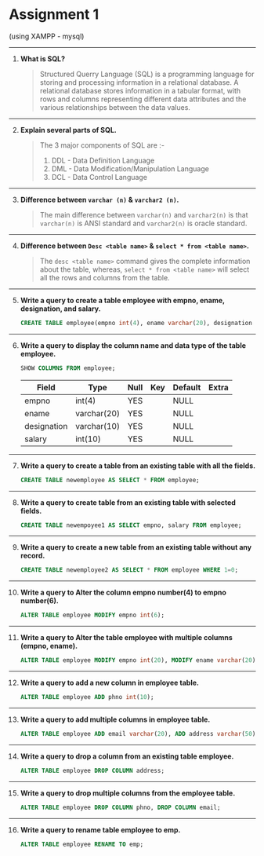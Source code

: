 # Assignment 1

(using XAMPP - mysql)

---

1. **What is SQL?**

   > Structured Querry Language (SQL) is a programming language for storing and processing information in a relational database. A relational database stores information in a tabular format, with rows and columns representing different data attributes and the various relationships between the data values.

---

2. **Explain several parts of SQL.**

   > The 3 major components of SQL are :-
   >
   > 1. DDL - Data Definition Language
   > 2. DML - Data Modification/Manipulation Language
   > 3. DCL - Data Control Language

---

3. **Difference between `varchar (n)` & `varchar2 (n)`.**

   > The main difference between `varchar(n)` and `varchar2(n)` is that `varchar(n)` is ANSI standard and `varchar2(n)` is oracle standard.

---

4. **Difference between `Desc <table name>` & `select * from <table name>`.**

   > The `desc <table name>` command gives the complete information about the table, whereas, `select * from <table name>` will select all the rows and columns from the table.

---

5. **Write a query to create a table employee with empno, ename, designation, and salary.**

   ```sql
   CREATE TABLE employee(empno int(4), ename varchar(20), designation varchar(10), salary int(10));
   ```

---

6. **Write a query to display the column name and data type of the table employee.**

   ```sql
   SHOW COLUMNS FROM employee;
   ```

   | Field       | Type        | Null | Key | Default | Extra |
   | ----------- | ----------- | ---- | --- | ------- | ----- |
   | empno       | int(4)      | YES  |     | NULL    |       |
   | ename       | varchar(20) | YES  |     | NULL    |       |
   | designation | varchar(10) | YES  |     | NULL    |       |
   | salary      | int(10)     | YES  |     | NULL    |       |

---

7. **Write a query to create a table from an existing table with all the fields.**

   ```sql
   CREATE TABLE newemployee AS SELECT * FROM employee;
   ```

---

8. **Write a query to create table from an existing table with selected fields.**

   ```sql
   CREATE TABLE newempoyee1 AS SELECT empno, salary FROM employee;
   ```

---

9. **Write a query to create a new table from an existing table without any record.**

   ```sql
   CREATE TABLE newemployee2 AS SELECT * FROM employee WHERE 1=0;
   ```

---

10. **Write a query to Alter the column empno number(4) to empno number(6).**

    ```sql
    ALTER TABLE employee MODIFY empno int(6);
    ```

---

11. **Write a query to Alter the table employee with multiple columns (empno, ename).**

    ```sql
    ALTER TABLE employee MODIFY empno int(20), MODIFY ename varchar(20);
    ```

---

12. **Write a query to add a new column in employee table.**

    ```sql
    ALTER TABLE employee ADD phno int(10);
    ```

---

13. **Write a query to add multiple columns in employee table.**

    ```sql
    ALTER TABLE employee ADD email varchar(20), ADD address varchar(50);
    ```

---

14. **Write a query to drop a column from an existing table employee.**

    ```sql
    ALTER TABLE employee DROP COLUMN address;
    ```

---

15. **Write a query to drop multiple columns from the employee table.**

    ```sql
    ALTER TABLE employee DROP COLUMN phno, DROP COLUMN email;
    ```

---

16. **Write a query to rename table employee to emp.**

    ```sql
    ALTER TABLE employee RENAME TO emp;
    ```
